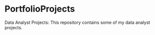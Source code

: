 # PortfolioProjects
Data Analyst Projects: This repository contains some of my data analyst projects.
